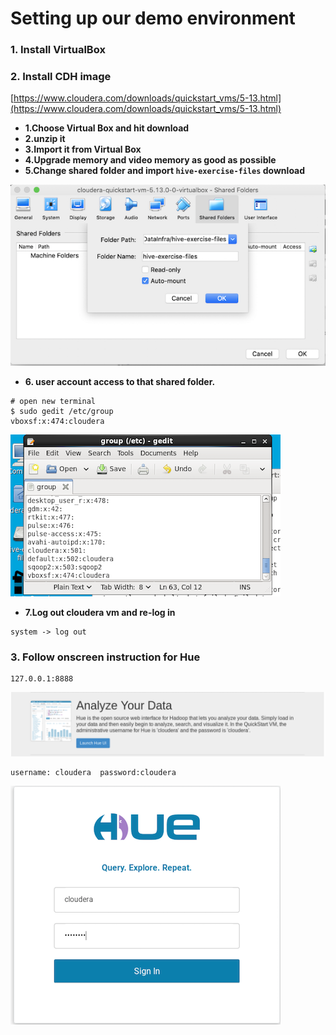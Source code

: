 # Setting up our demo environment

### 1. Install VirtualBox


### 2. Install CDH image

[https://www.cloudera.com/downloads/quickstart_vms/5-13.html](https://www.cloudera.com/downloads/quickstart_vms/5-13.html)

* **1.Choose Virtual Box and hit download**
* **2.unzip it**
* **3.Import it from Virtual Box**
* **4.Upgrade memory and video memory as good as possible**
* **5.Change shared folder and import `hive-exercise-files` download**

![Alt Image Text](images/hive/2_1.png "Body image")

* **6. user account access to that shared folder.**

```
# open new terminal
$ sudo gedit /etc/group
vboxsf:x:474:cloudera
```
![Alt Image Text](images/hive/2_2.png "Body image")

*  **7.Log out cloudera vm and re-log in**

```
system -> log out
```

### 3. Follow onscreen instruction for Hue

```
127.0.0.1:8888
```

![Alt Image Text](images/hive/2_3.png "Body image")

```
username: cloudera  password:cloudera
```

![Alt Image Text](images/hive/2_4.png "Body image")

